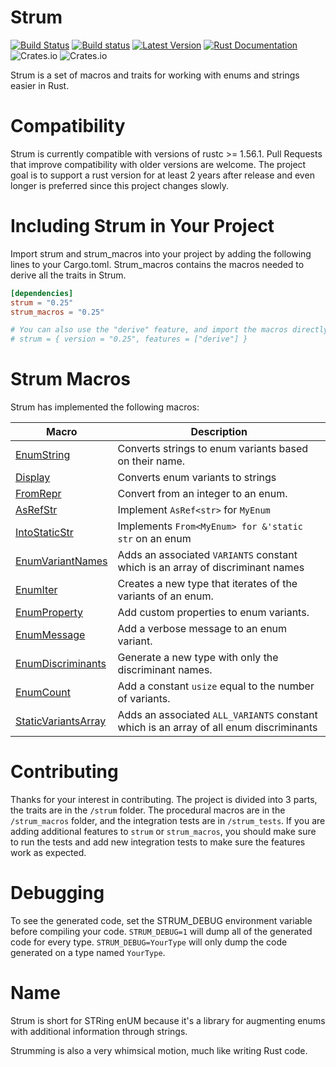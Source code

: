 # Strum

[![Build Status](https://travis-ci.com/Peternator7/strum.svg?branch=master)](https://travis-ci.com/Peternator7/strum)
[![Build status](https://ci.appveyor.com/api/projects/status/ji4f6n2m5lvu11xt?svg=true)](https://ci.appveyor.com/project/Peternator7/strum)
[![Latest Version](https://img.shields.io/crates/v/strum.svg)](https://crates.io/crates/strum)
[![Rust Documentation](https://docs.rs/strum/badge.svg)](https://docs.rs/strum)
![Crates.io](https://img.shields.io/crates/l/strum)
![Crates.io](https://img.shields.io/crates/d/strum)

Strum is a set of macros and traits for working with enums and strings easier in Rust.

# Compatibility

Strum is currently compatible with versions of rustc >= 1.56.1. Pull Requests that improve compatibility with older
versions are welcome. The project goal is to support a rust version for at least 2 years after release 
and even longer is preferred since this project changes slowly.

# Including Strum in Your Project

Import strum and strum_macros into your project by adding the following lines to your
Cargo.toml. Strum_macros contains the macros needed to derive all the traits in Strum.

```toml
[dependencies]
strum = "0.25"
strum_macros = "0.25"

# You can also use the "derive" feature, and import the macros directly from "strum"
# strum = { version = "0.25", features = ["derive"] }
```

# Strum Macros

Strum has implemented the following macros:

| Macro | Description |
| --- | ----------- |
| [EnumString] | Converts strings to enum variants based on their name. |
| [Display] | Converts enum variants to strings |
| [FromRepr] | Convert from an integer to an enum. |
| [AsRefStr] | Implement `AsRef<str>` for `MyEnum` |
| [IntoStaticStr] | Implements `From<MyEnum> for &'static str` on an enum |
| [EnumVariantNames] | Adds an associated `VARIANTS` constant which is an array of discriminant names |
| [EnumIter] | Creates a new type that iterates of the variants of an enum. |
| [EnumProperty] | Add custom properties to enum variants. |
| [EnumMessage] | Add a verbose message to an enum variant. |
| [EnumDiscriminants] | Generate a new type with only the discriminant names. |
| [EnumCount] | Add a constant `usize` equal to the number of variants. |
| [StaticVariantsArray] | Adds an associated `ALL_VARIANTS` constant which is an array of all enum discriminants |

# Contributing

Thanks for your interest in contributing. The project is divided into 3 parts, the traits are in the
`/strum` folder. The procedural macros are in the `/strum_macros` folder, and the integration tests are
in `/strum_tests`. If you are adding additional features to `strum` or `strum_macros`, you should make sure
to run the tests and add new integration tests to make sure the features work as expected.

# Debugging

To see the generated code, set the STRUM_DEBUG environment variable before compiling your code.
`STRUM_DEBUG=1` will dump all of the generated code for every type. `STRUM_DEBUG=YourType` will
only dump the code generated on a type named `YourType`.

# Name

Strum is short for STRing enUM because it's a library for augmenting enums with additional
information through strings.

Strumming is also a very whimsical motion, much like writing Rust code.

[Macro-Renames]: https://github.com/Peternator7/strum/wiki/Macro-Renames
[EnumString]: https://docs.rs/strum_macros/0.25/strum_macros/derive.EnumString.html
[Display]: https://docs.rs/strum_macros/0.25/strum_macros/derive.Display.html
[AsRefStr]: https://docs.rs/strum_macros/0.25/strum_macros/derive.AsRefStr.html
[IntoStaticStr]: https://docs.rs/strum_macros/0.25/strum_macros/derive.IntoStaticStr.html
[EnumVariantNames]: https://docs.rs/strum_macros/0.25/strum_macros/derive.EnumVariantNames.html
[EnumIter]: https://docs.rs/strum_macros/0.25/strum_macros/derive.EnumIter.html
[EnumIs]: https://docs.rs/strum_macros/0.25/strum_macros/derive.EnumIs.html
[EnumProperty]: https://docs.rs/strum_macros/0.25/strum_macros/derive.EnumProperty.html
[EnumMessage]: https://docs.rs/strum_macros/0.25/strum_macros/derive.EnumMessage.html
[EnumDiscriminants]: https://docs.rs/strum_macros/0.25/strum_macros/derive.EnumDiscriminants.html
[EnumCount]: https://docs.rs/strum_macros/0.25/strum_macros/derive.EnumCount.html
[FromRepr]: https://docs.rs/strum_macros/0.25/strum_macros/derive.FromRepr.html
[StaticVariantsArray]: https://docs.rs/strum_macros/0.25/strum_macros/derive.StaticVariantsArray.html
